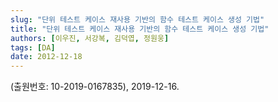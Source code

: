 ```yaml
---
slug: "단위 테스트 케이스 재사용 기반의 함수 테스트 케이스 생성 기법"
title: "단위 테스트 케이스 재사용 기반의 함수 테스트 케이스 생성 기법"
authors: [이우진, 서강복, 김덕엽, 정원웅]
tags: [DA]
date: 2012-12-18
---
```


(출원번호: 10-2019-0167835), 2019-12-16.

